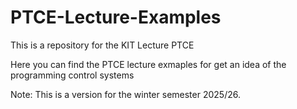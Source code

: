 # PTCE-Lecture-Examples
This is a repository for the KIT Lecture PTCE

Here you can find the PTCE lecture exmaples for get an idea of the programming control systems

Note: This is a version for the winter semester 2025/26.
